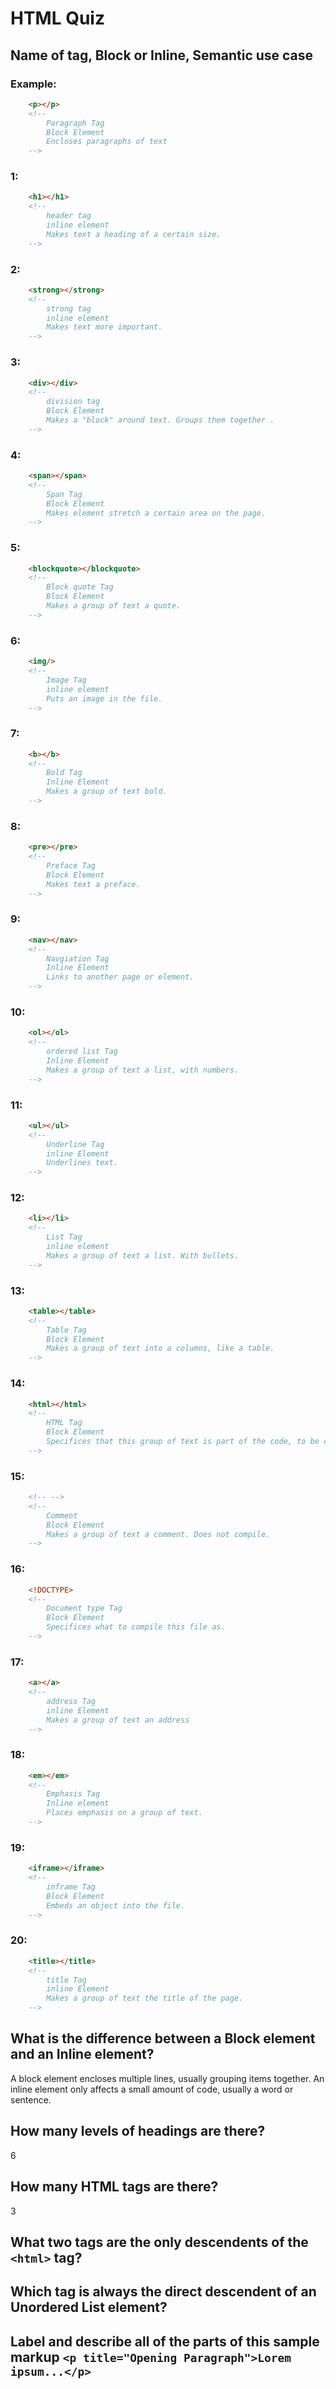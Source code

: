# HTML Quiz

## Name of tag, Block or Inline, Semantic use case

### Example: 
```HTML
    <p></p> 
    <!-- 
        Paragraph Tag
        Block Element 
        Encloses paragraphs of text
    -->
```

### 1: 
```HTML
    <h1></h1>
    <!-- 
        header tag
        inline element
        Makes text a heading of a certain size. 
    -->
```

### 2: 
```HTML
    <strong></strong>
    <!-- 
        strong tag
        inline element
        Makes text more important.
    -->
```

### 3: 
```HTML
    <div></div>
    <!-- 
        division tag
        Block Element 
        Makes a "block" around text. Groups them together .
    -->
```

### 4: 
```HTML
    <span></span>
    <!-- 
        Span Tag
        Block Element 
        Makes element stretch a certain area on the page. 
    -->
```

### 5: 
```HTML
    <blockquote></blockquote>
    <!-- 
        Block quote Tag
        Block Element 
        Makes a group of text a quote. 
    -->
```

### 6: 
```HTML
    <img/>
    <!-- 
        Image Tag
        inline element
        Puts an image in the file. 
    -->
```

### 7: 
```HTML
    <b></b>
    <!-- 
        Bold Tag
        Inline Element
        Makes a group of text bold.
    -->
```

### 8: 
```HTML
    <pre></pre>
    <!-- 
        Preface Tag
        Block Element 
        Makes text a preface. 
    -->
```

### 9: 
```HTML
    <nav></nav>
    <!-- 
        Navgiation Tag
        Inline Element 
        Links to another page or element. 
    -->
```

### 10: 
```HTML
    <ol></ol>
    <!-- 
        ordered list Tag
        Inline Element 
        Makes a group of text a list, with numbers. 
    -->
```

### 11: 
```HTML
    <ul></ul>
    <!-- 
        Underline Tag
        inline Element
        Underlines text.
    -->
```

### 12: 
```HTML
    <li></li>
    <!-- 
        List Tag
        inline element
        Makes a group of text a list. With bullets. 
    -->
```

### 13: 
```HTML
    <table></table>
    <!-- 
        Table Tag
        Block Element 
        Makes a group of text into a columns, like a table. 
    -->
```

### 14: 
```HTML
    <html></html>
    <!-- 
        HTML Tag
        Block Element 
        Specifices that this group of text is part of the code, to be compiled. 
    -->
```

### 15: 
```HTML
    <!-- -->
    <!-- 
        Comment
        Block Element 
        Makes a group of text a comment. Does not compile. 
    -->
```

### 16: 
```HTML
    <!DOCTYPE> 
    <!-- 
        Document type Tag
        Block Element 
        Specifices what to compile this file as. 
    -->
```

### 17: 
```HTML
    <a></a>
    <!-- 
        address Tag
        inline Element 
        Makes a group of text an address
    -->
```

### 18: 
```HTML
    <em></em>
    <!-- 
        Emphasis Tag
        Inline element
        Places emphasis on a group of text. 
    -->
```

### 19: 
```HTML
    <iframe></iframe>
    <!-- 
        inframe Tag
        Block Element 
        Embeds an object into the file. 
    -->
```

### 20: 
```HTML
    <title></title>
    <!-- 
        title Tag
        inline Element 
        Makes a group of text the title of the page. 
    -->
```

## What is the difference between a Block element and an Inline element?
A block element encloses multiple lines, usually grouping items together. An inline element only affects a small amount of code, usually a word or sentence.
## How many levels of headings are there?
6
## How many HTML tags are there?
3
## What two tags are the only descendents of the `<html>` tag?
<!--html5 and html3-->
## Which tag is always the direct descendent of an Unordered List element?
<!--<line></line>-->
## Label and describe all of the parts of this sample markup `<p title="Opening Paragraph">Lorem ipsum...</p>`
<!--p makes this a paragraph or simply text-->
<!--title makes a title and it is referenced as the opening paragraph-->
<!--Lorem ipsum... is the text-->
